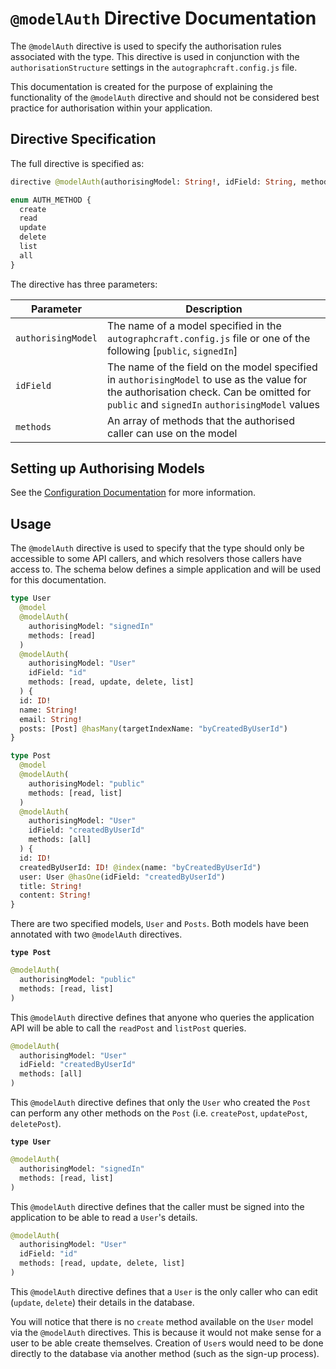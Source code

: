 # `@modelAuth` Directive Documentation

The `@modelAuth` directive is used to specify the authorisation rules associated with the type.  This directive is used in conjunction with the `authorisationStructure` settings in the `autographcraft.config.js` file.

This documentation is created for the purpose of explaining the functionality of the `@modelAuth` directive and should not be considered best practice for authorisation within your application.

## Directive Specification

The full directive is specified as:

```graphql
directive @modelAuth(authorisingModel: String!, idField: String, methods: [AUTH_METHOD!]!) on OBJECT

enum AUTH_METHOD {
  create
  read
  update
  delete
  list
  all
}
```

The directive has three parameters:

| Parameter | Description |
| --------- | ----------- |
| `authorisingModel` | The name of a model specified in the `autographcraft.config.js` file or one of the following \[`public`, `signedIn`\] |
| `idField` | The name of the field on the model specified in `authorisingModel` to use as the value for the authorisation check.  Can be omitted for `public` and `signedIn` `authorisingModel` values |
| `methods` | An array of methods that the authorised caller can use on the model |

## Setting up Authorising Models

See the [Configuration Documentation](./README-CONFIGURATION.md) for more information.

## Usage

The `@modelAuth` directive is used to specify that the type should only be accessible to some API callers, and which resolvers those callers have access to.  The schema below defines a simple application and will be used for this documentation.

```graphql
type User 
  @model
  @modelAuth(
    authorisingModel: "signedIn"
    methods: [read]
  ) 
  @modelAuth(
    authorisingModel: "User"
    idField: "id"
    methods: [read, update, delete, list]
  ) {
  id: ID!
  name: String!
  email: String!
  posts: [Post] @hasMany(targetIndexName: "byCreatedByUserId")
}

type Post 
  @model 
  @modelAuth(
    authorisingModel: "public"
    methods: [read, list]
  ) 
  @modelAuth(
    authorisingModel: "User"
    idField: "createdByUserId"
    methods: [all]
  ) {
  id: ID!
  createdByUserId: ID! @index(name: "byCreatedByUserId")
  user: User @hasOne(idField: "createdByUserId")
  title: String!
  content: String!
}
```

There are two specified models, `User` and `Posts`.  Both models have been annotated with two `@modelAuth` directives.

**`type Post`**

```graphql
@modelAuth(
  authorisingModel: "public"
  methods: [read, list]
)
```

This `@modelAuth` directive defines that anyone who queries the application API will be able to call the `readPost` and `listPost` queries.

```graphql
@modelAuth(
  authorisingModel: "User"
  idField: "createdByUserId"
  methods: [all]
)
```

This `@modelAuth` directive defines that only the `User` who created the `Post` can perform any other methods on the `Post` (i.e. `createPost`, `updatePost`, `deletePost`).

**`type User`**

```graphql
@modelAuth(
  authorisingModel: "signedIn"
  methods: [read, list]
)
```

This `@modelAuth` directive defines that the caller must be signed into the application to be able to read a `User`'s details.

```graphql
@modelAuth(
  authorisingModel: "User"
  idField: "id"
  methods: [read, update, delete, list]
)
```

This `@modelAuth` directive defines that a `User` is the only caller who can edit (`update`, `delete`) their details in the database.

You will notice that there is no `create` method available on the `User` model via the `@modelAuth` directives.  This is because it would not make sense for a user to be able create themselves.  Creation of `User`s would need to be done directly to the database via another method (such as the sign-up process).
